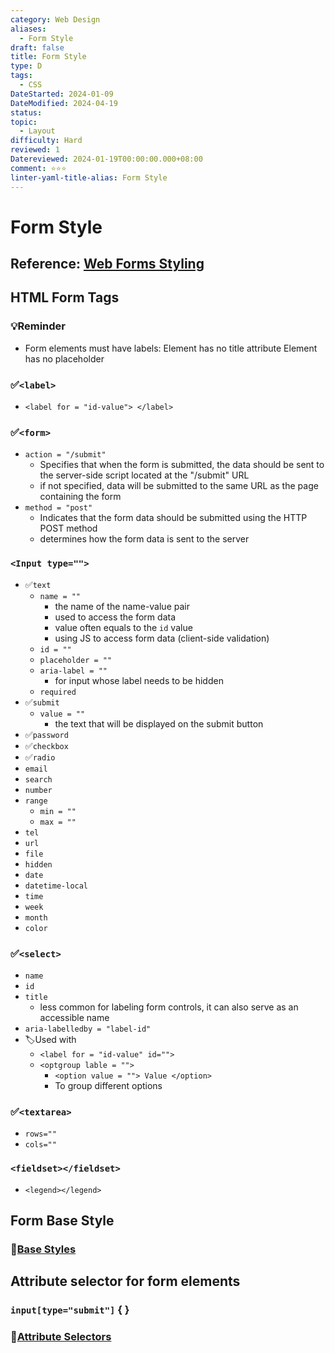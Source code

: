 ```yaml
---
category: Web Design
aliases:
  - Form Style
draft: false
title: Form Style
type: D
tags:
  - CSS
DateStarted: 2024-01-09
DateModified: 2024-04-19
status: 
topic:
  - Layout
difficulty: Hard
reviewed: 1
Datereviewed: 2024-01-19T00:00:00.000+08:00
comment: ⭐⭐⭐
linter-yaml-title-alias: Form Style
---
```


# Form Style

## Reference: [Web Forms Styling](https://developer.mozilla.org/en-US/docs/Learn/Forms)

## HTML Form Tags

### 💡Reminder

- Form elements must have labels: Element has no title attribute Element has no placeholder

### ✅`<label>`

- `<label for = "id-value"> </label>`

### ✅`<form>`

- `action = "/submit"`
  - Specifies that when the form is submitted, the data should be sent to the server-side script located at the "/submit" URL
  - if not specified, data will be submitted to the same URL as the page containing the form
- `method = "post"`
  - Indicates that the form data should be submitted using the HTTP POST method
  - determines how the form data is sent to the server

### `<Input type="">`

- ✅`text`
  - `name = ""`
    - the name of the name-value pair
    - used to access the form data
    - value often equals to the `id` value
    - using JS to access form data (client-side validation)
  - `id = ""`
  - `placeholder = ""`
  - `aria-label = ""`
    - for input whose label needs to be hidden
  - `required`
- ✅`submit`
  - `value = ""`
    - the text that will be displayed on the submit button
- ✅`password`
- ✅`checkbox`
- ✅`radio`
- `email`
- `search`
- `number`
- `range`
  - `min = ""`
  - `max = ""`
- `tel`
- `url`
- `file`
- `hidden`
- `date`
- `datetime-local`
- `time`
- `week`
- `month`
- `color`

### ✅`<select>`

- `name`
- `id`
- `title`
  - less common for labeling form controls, it can also serve as an accessible name
- `aria-labelledby = "label-id"`
- 🏷️Used with
  - `<label for = "id-value" id="">`
  - `<optgroup lable = "">`
    - `<option value = ""> Value </option>`
    - To group different options

### ✅`<textarea>`

- `rows=""`
- `cols=""`

### `<fieldset></fieldset>`

- `<legend></legend>`

## Form Base Style

### 📌[Base Styles](Base-Styles)

## Attribute selector for form elements

### `input[type="submit"]` { }

### 📌[Attribute Selectors](Attribute-Selectors)

